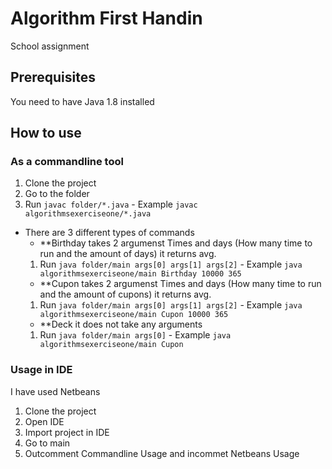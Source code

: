 # Algorithm First Handin

School assignment

## Prerequisites

You need to have Java 1.8 installed
## How to use

### As a commandline tool
1. Clone the project
2. Go to the folder
3. Run `javac folder/*.java` - Example `javac algorithmsexerciseone/*.java`
  - There are 3 different types of commands
    - **Birthday takes 2 argumenst Times and days (How many time to run and the amount of days) it returns avg.
    1. Run `java folder/main args[0] args[1] args[2]` - Example `java algorithmsexerciseone/main Birthday 10000 365`
    - **Cupon takes 2 argumenst Times and days (How many time to run and the amount of cupons) it returns avg.
    1. Run `java folder/main args[0] args[1] args[2]` - Example `java algorithmsexerciseone/main Cupon 10000 365`
    - **Deck it does not take any arguments
    1. Run `java folder/main args[0]` - Example `java algorithmsexerciseone/main Cupon`

### Usage in IDE
I have used Netbeans
1. Clone the project
2. Open IDE
3. Import project in IDE
4. Go to main
5. Outcomment Commandline Usage and incommet Netbeans Usage
